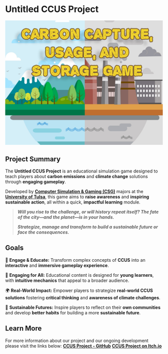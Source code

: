 # Untitled CCUS Project 
![Untitled CCUS Project ](https://raw.githubusercontent.com/csg-utulsa/CCUS/refs/heads/main/Documentation/imgs/csg-ccus-game.png)

## Project Summary 
The **Untitled CCUS Project** is an educational simulation game designed to teach players about **carbon emissions** and **climate change** solutions through **engaging gameplay**. 

Developed by **[Computer Simulation & Gaming (CSG)](https://github.com/csg-utulsa)** majors at the **[University of Tulsa](http://utulsa.edu/gaming)**, this game aims to **raise awareness** and **inspiring sustainable action**, all within a quick, **impactful learning** module.

> _**Will you rise to the challenge, or will history repeat itself? 
The fate of the city—and the planet—is in your hands.**_
> 
> _**Strategize, manage and transform to build a sustainable future or face the consequences.**_

## Goals 
📌 **Engage & Educate:** Transform complex concepts of **CCUS** into an **interactive** and **immersive gameplay experience**.

👥 **Engaging for All:** Educational content is designed for **young learners**, with **intuitive mechanics** that appeal to a broader audience.

🌍 **Real-World Impact:** Empower players to strategize **real-world CCUS solutions** fostering **critical thinking** and **awareness of climate challenges**.

🚀 **Sustainable Futures:** Inspire players to reflect on their **own communities** and develop **better habits** for building a more **sustainable future**.

## Learn More 
For more information about our project and our ongoing development please visit the links below: 
**[CCUS Project - GitHub](https://github.com/csg-utulsa/CCUS)**
**[CCUS Project on Itch.io](https://csgutulsa.itch.io/ccus-game)**





